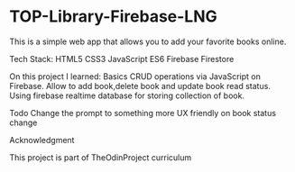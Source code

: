 # TOP-Library-Firebase-LNG

This is a simple web app that allows you to add your favorite books online.

Tech Stack:
HTML5
CSS3
JavaScript ES6
Firebase Firestore

On this project I learned:
    Basics CRUD operations via JavaScript on Firebase.
    Allow to add book,delete book and update book read status.
    Using firebase realtime database for storing collection of book.

Todo
    Change the prompt to something more UX friendly on book status change

Acknowledgment

This project is part of TheOdinProject curriculum
